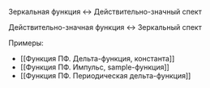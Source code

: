 Зеркальная функция <-> Действительно-значный спект

Действительно-значная функция <->  Зеркальный спект


Примеры:
- [[Функция ПФ. Дельта-функция, константа]]
- [[Функция ПФ. Импульс, sample-функция]]
- [[Функция ПФ. Периодическая дельта-функция]]

